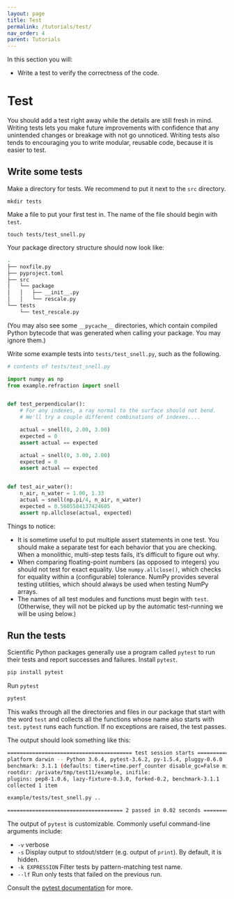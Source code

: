 ```yaml
---
layout: page
title: Test
permalink: /tutorials/test/
nav_order: 4
parent: Tutorials
---
```


In this section you will:

- Write a test to verify the correctness of the code.

# Test

You should add a test right away while the details are still fresh in mind.
Writing tests lets you make future improvements with confidence that
any unintended changes or breakage with not go unnoticed. Writing tests also
tends to encouraging you to write modular, reusable code, because it is easier
to test.

## Write some tests

Make a directory for tests. We recommend to put it next to the `src` directory.

```
mkdir tests
```

Make a file to put your first test in. The name of the file should begin with `test`.

```
touch tests/test_snell.py
```

Your package directory structure should now look like:

```bash
.
├── noxfile.py
├── pyproject.toml
├── src
│   └── package
│   │   ├── __init__.py
│   │   └── rescale.py
└── tests
    └── test_rescale.py
```

(You may also see some `__pycache__` directories, which contain compiled Python
bytecode that was generated when calling your package. You may ignore them.)

Write some example tests into `tests/test_snell.py`, such as the following.

```py
# contents of tests/test_snell.py

import numpy as np
from example.refraction import snell


def test_perpendicular():
    # For any indexes, a ray normal to the surface should not bend.
    # We'll try a couple different combinations of indexes....

    actual = snell(0, 2.00, 3.00)
    expected = 0
    assert actual == expected

    actual = snell(0, 3.00, 2.00)
    expected = 0
    assert actual == expected


def test_air_water():
    n_air, n_water = 1.00, 1.33
    actual = snell(np.pi/4, n_air, n_water)
    expected = 0.5605584137424605
    assert np.allclose(actual, expected)
```

Things to notice:

- It is sometime useful to put multiple assert statements in one test. You
  should make a separate test for each behavior that you are checking. When a
  monolithic, multi-step tests fails, it’s difficult to figure out why.
- When comparing floating-point numbers (as opposed to integers) you should not
  test for exact equality. Use `numpy.allclose()`, which checks for equality
  within a (configurable) tolerance. NumPy provides several testing utilities,
  which should always be used when testing NumPy arrays.
- The names of all test modules and functions must begin with `test`.
  (Otherwise, they will not be picked up by the automatic test-running we will
  be using below.)

## Run the tests

Scientific Python packages generally use a program called `pytest` to run
their tests and report successes and failures. Install `pytest`.

```bash
pip install pytest
```

Run `pytest`

```bash
pytest
```

This walks through all the directories and files in our package that start with
the word `test` and collects all the functions whose name also starts with
`test`. `pytest` runs each function. If no exceptions are raised, the test
passes.

The output should look something like this:

```bash
======================================== test session starts ========================================
platform darwin -- Python 3.6.4, pytest-3.6.2, py-1.5.4, pluggy-0.6.0
benchmark: 3.1.1 (defaults: timer=time.perf_counter disable_gc=False min_rounds=5 min_time=0.000005 max_time=1.0 calibration_precision=10 warmup=False warmup_iterations=100000)
rootdir: /private/tmp/test11/example, inifile:
plugins: pep8-1.0.6, lazy-fixture-0.3.0, forked-0.2, benchmark-3.1.1
collected 1 item

example/tests/test_snell.py ..                                                                 [100%]

===================================== 2 passed in 0.02 seconds ======================================
```

The output of `pytest` is customizable. Commonly useful command-line
arguments include:

- `-v` verbose
- `-s` Display output to stdout/stderr (e.g. output of `print`). By default, it is hidden.
- `-k EXPRESSION` Filter tests by pattern-matching test name.
- `--lf` Run only tests that failed on the previous run.

Consult the [pytest documentation][] for more.

[pytest documentation]: https://docs.pytest.org/en/latest/
